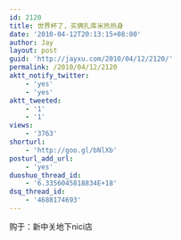 ```yaml
---
id: 2120
title: 世界杯了，买俩扎库米热热身
date: '2010-04-12T20:13:15+08:00'
author: Jay
layout: post
guid: 'http://jayxu.com/2010/04/12/2120/'
permalink: /2010/04/12/2120
aktt_notify_twitter:
    - 'yes'
    - 'yes'
aktt_tweeted:
    - '1'
    - '1'
views:
    - '3763'
shorturl:
    - 'http://goo.gl/bNlXb'
posturl_add_url:
    - 'yes'
duoshuo_thread_id:
    - '6.3356045818834E+18'
dsq_thread_id:
    - '4688174693'
---
```


购于：新中关地下nici店
<img style="max-width: 480px;" src="http://www.jayxu.com/log/wp-content/uploads/2010/04/IMAG0001.jpg" alt="" />